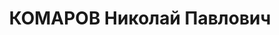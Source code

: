 ---
title: КОМАРОВ Николай Павлович
description: "Род. в 1886, Тверская губ., Новоторжокский уезд, дер. Борыково, русский,\
  \ обр.: низшее, член ВКП(б). Проживал: Москва, ул. Серафимовича, д. 2 (Дом правительства),\
  \ кв. 178. Нарком коммунального хозяйства РСФСР. \n  Арестован 11.06.1937. Обв.\
  \ в вредительстве, терроризме и к.-р. троцкистской деятельности. Приговор: ВК ВС\
  \ СССР, 27.11.1937 – ВМН. Расстрелян 27.11.1937, г.Москва. \n  Реабилитирован ВК\
  \ ВС СССР 17.03.1956"
---